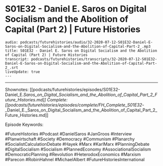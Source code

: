 # S01E32 - Daniel E. Saros on Digital Socialism and the Abolition of Capital (Part 2) | Future Histories

```audio-note
audio: podcasts/futurehistories/audio/32-2020-07-12-S01E32-Daniel-E-Saros-on-Digital-Socialism-and-the-Abolition-of-Capital-Part-2_.mp3
title: S01E32 - Daniel E. Saros on Digital Socialism and the Abolition of Capital (Part 2) | Future Histories
transcript: podcasts/futurehistories/transcripts/32-2020-07-12-S01E32-Daniel-E-Saros-on-Digital-Socialism-and-the-Abolition-of-Capital-Part-2_.srt
liveUpdate: true
---

```
---

Shownotes: [[podcasts/futurehistories/episodes/S01E32-Daniel_E._Saros_on_Digital_Socialism_and_the_Abolition_of_Capital_Part_2_Future_Histories.md]]
Complete: [[podcasts/futurehistories/episodes/complete/FH_Complete_S01E32_-_Daniel_E._Saros_on_Digital_Socialism_and_the_Abolition_of_Capital_Part_2_Future_Histories.md]]


Episode Keywords:

#FutureHistories #Podcast #DanielSaros #JanGroos #Interview #Planwirtschaft #Society #Democracy #Communism #Planarchy #SocialistCalculationDebate #Hayek #Marx #KarlMarx #PlanningDebate #DigitalSocialism #Socialism #PlannedEconomy #AssociationalSocialism #DemocraticPlanning #Revolution #HeterodoxEconomics #Marxism #Parecon #RobinHahnel #MichaelAlbert #FutureHistoriesInternational
